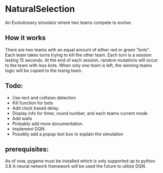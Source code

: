 # NaturalSelection
An Evolutionary simulator where two teams compete to evolve.

## How it works
There are two teams with an equal amount of either red or green "bots". Each team takes turns trying to kill the other team. Each turn is a session lasting 15 seconds. At the end of each session, random mutations will occur to the team with less bots. When only one team is left, the winning teams logic will be copied to the losing team. 

## Todo:
  - Use rect and collision detection
  - Kill function for bots
  - Add clock based delay.
  - Display info for timer, round number, and each teams current mode
  - Add walls
  - Probably add more documentation.
  - Implement DQN.
  - Possibly add a popup text box to explain the simulation
  
  
## prerequisites: 
As of now, pygame must be installed which is only supported up to python 3.8
A neural network framework will be used the future to utilize DQN.
